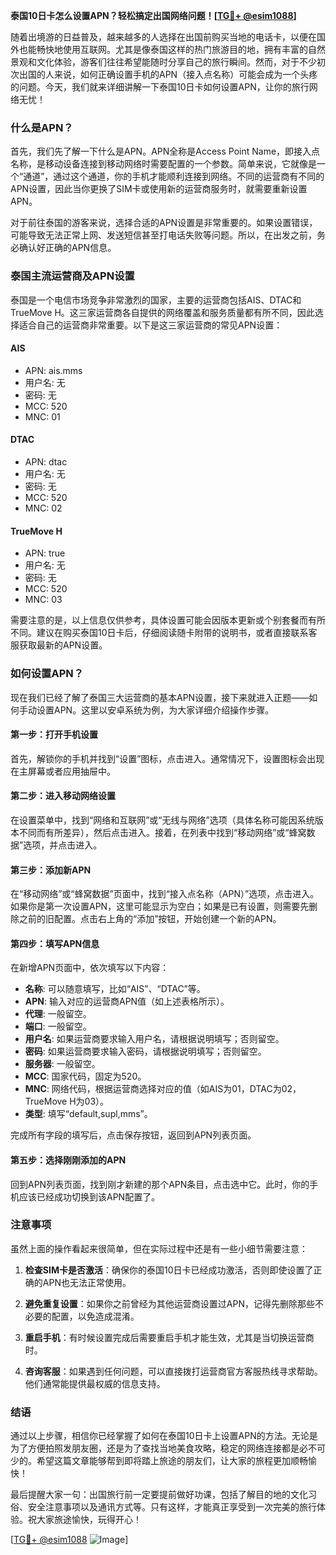 **泰国10日卡怎么设置APN？轻松搞定出国网络问题！[[TG💪+ @esim1088](https://t.me/s/esim1088)]**

随着出境游的日益普及，越来越多的人选择在出国前购买当地的电话卡，以便在国外也能畅快地使用互联网。尤其是像泰国这样的热门旅游目的地，拥有丰富的自然景观和文化体验，游客们往往希望能随时分享自己的旅行瞬间。然而，对于不少初次出国的人来说，如何正确设置手机的APN（接入点名称）可能会成为一个头疼的问题。今天，我们就来详细讲解一下泰国10日卡如何设置APN，让你的旅行网络无忧！

### 什么是APN？

首先，我们先了解一下什么是APN。APN全称是Access Point Name，即接入点名称，是移动设备连接到移动网络时需要配置的一个参数。简单来说，它就像是一个“通道”，通过这个通道，你的手机才能顺利连接到网络。不同的运营商有不同的APN设置，因此当你更换了SIM卡或使用新的运营商服务时，就需要重新设置APN。

对于前往泰国的游客来说，选择合适的APN设置是非常重要的。如果设置错误，可能导致无法正常上网、发送短信甚至打电话失败等问题。所以，在出发之前，务必确认好正确的APN信息。

### 泰国主流运营商及APN设置

泰国是一个电信市场竞争非常激烈的国家，主要的运营商包括AIS、DTAC和TrueMove H。这三家运营商各自提供的网络覆盖和服务质量都有所不同，因此选择适合自己的运营商非常重要。以下是这三家运营商的常见APN设置：

#### AIS
- APN: ais.mms
- 用户名: 无
- 密码: 无
- MCC: 520
- MNC: 01

#### DTAC
- APN: dtac
- 用户名: 无
- 密码: 无
- MCC: 520
- MNC: 02

#### TrueMove H
- APN: true
- 用户名: 无
- 密码: 无
- MCC: 520
- MNC: 03

需要注意的是，以上信息仅供参考，具体设置可能会因版本更新或个别套餐而有所不同。建议在购买泰国10日卡后，仔细阅读随卡附带的说明书，或者直接联系客服获取最新的APN设置。

### 如何设置APN？

现在我们已经了解了泰国三大运营商的基本APN设置，接下来就进入正题——如何手动设置APN。这里以安卓系统为例，为大家详细介绍操作步骤。

#### 第一步：打开手机设置
首先，解锁你的手机并找到“设置”图标，点击进入。通常情况下，设置图标会出现在主屏幕或者应用抽屉中。

#### 第二步：进入移动网络设置
在设置菜单中，找到“网络和互联网”或“无线与网络”选项（具体名称可能因系统版本不同而有所差异），然后点击进入。接着，在列表中找到“移动网络”或“蜂窝数据”选项，并点击进入。

#### 第三步：添加新APN
在“移动网络”或“蜂窝数据”页面中，找到“接入点名称（APN）”选项，点击进入。如果你是第一次设置APN，这里可能显示为空白；如果是已有设置，则需要先删除之前的旧配置。点击右上角的“添加”按钮，开始创建一个新的APN。

#### 第四步：填写APN信息
在新增APN页面中，依次填写以下内容：
- **名称**: 可以随意填写，比如“AIS”、“DTAC”等。
- **APN**: 输入对应的运营商APN值（如上述表格所示）。
- **代理**: 一般留空。
- **端口**: 一般留空。
- **用户名**: 如果运营商要求输入用户名，请根据说明填写；否则留空。
- **密码**: 如果运营商要求输入密码，请根据说明填写；否则留空。
- **服务器**: 一般留空。
- **MCC**: 国家代码，固定为520。
- **MNC**: 网络代码，根据运营商选择对应的值（如AIS为01，DTAC为02，TrueMove H为03）。
- **类型**: 填写“default,supl,mms”。

完成所有字段的填写后，点击保存按钮，返回到APN列表页面。

#### 第五步：选择刚刚添加的APN
回到APN列表页面，找到刚才新建的那个APN条目，点击选中它。此时，你的手机应该已经成功切换到该APN配置了。

### 注意事项

虽然上面的操作看起来很简单，但在实际过程中还是有一些小细节需要注意：

1. **检查SIM卡是否激活**：确保你的泰国10日卡已经成功激活，否则即使设置了正确的APN也无法正常使用。
   
2. **避免重复设置**：如果你之前曾经为其他运营商设置过APN，记得先删除那些不必要的配置，以免造成混淆。

3. **重启手机**：有时候设置完成后需要重启手机才能生效，尤其是当切换运营商时。

4. **咨询客服**：如果遇到任何问题，可以直接拨打运营商官方客服热线寻求帮助。他们通常能提供最权威的信息支持。

### 结语

通过以上步骤，相信你已经掌握了如何在泰国10日卡上设置APN的方法。无论是为了方便拍照发朋友圈，还是为了查找当地美食攻略，稳定的网络连接都是必不可少的。希望这篇文章能够帮到即将踏上旅途的朋友们，让大家的旅程更加顺畅愉快！

最后提醒大家一句：出国旅行前一定要提前做好功课，包括了解目的地的文化习俗、安全注意事项以及通讯方式等。只有这样，才能真正享受到一次完美的旅行体验。祝大家旅途愉快，玩得开心！

[[TG💪+ @esim1088](https://t.me/s/esim1088) ![Image](https://i.postimg.cc/4NQfJmqS/Snipaste-2025-05-13-00-14-12.png)]
